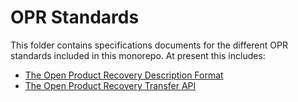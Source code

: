 # OPR Standards

This folder contains specifications documents for the different OPR standards included in this monorepo. At present this includes:

- [The Open Product Recovery Description Format](./description_format.md)
- [The Open Product Recovery Transfer API](./transfer_api.md)
